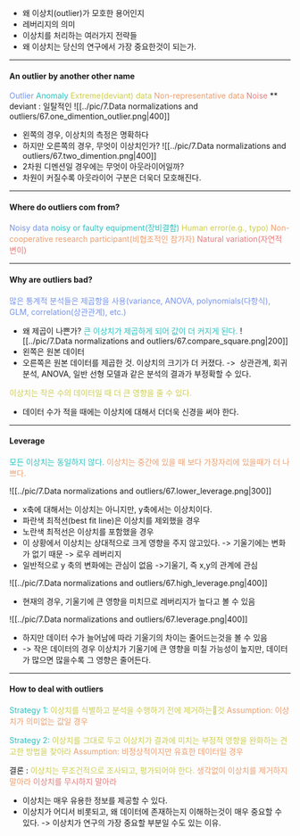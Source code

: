 - 왜 이상치(outlier)가 모호한 용어인지
- 레버리지의 의미
- 이상치를 처리하는 여러가지 전략들
- 왜 이상치는 당신의 연구에서 가장 중요한것이 되는가.
---
#### An outlier by another other name
<span style="color:rgb(118, 147, 234)">Outlier</span>
<span style="color:rgb(41, 194, 191)">Anomaly</span>
<span style="color:rgb(205, 205, 81)">Extreme(deviant) data</span>
<span style="color:rgb(236, 158, 111)">Non-representative data</span>
<span style="color:rgb(230, 122, 122)">Noise</span> 
** deviant : 일탈적인
![[../pic/7.Data normalizations and outliers/67.one_dimention_outlier.png|400]]
- 왼쪽의 경우, 이상치의 측정은 명확하다
- 하지만 오른쪽의 경우, 무엇이 이상치인가?
![[../pic/7.Data normalizations and outliers/67.two_dimention.png|400]]
- 2차원 디멘션일 경우에는 무엇이 아웃라이어일까?
- 차원이 커질수록 아웃라이어 구분은 더욱더 모호해진다.

---
#### Where do outliers com from?

<span style="color:rgb(118, 147, 234)">Noisy data</span>
<span style="color:rgb(41, 194, 191)">noisy or faulty equipment(장비결함)</span>
<span style="color:rgb(205, 205, 81)">Human error(e.g., typo)</span>
<span style="color:rgb(236, 158, 111)">Non-cooperative research participant(비협조적인 참가자)</span>
<span style="color:rgb(230, 122, 122)">Natural variation(자연적 변이)</span>

---
#### Why are outliers bad?

<span style="color:rgb(118, 147, 234)">많은 통계적 분석들은 제곱항을 사용(variance, ANOVA, polynomials(다항식), GLM, correlation(상관관계), etc.)</span>
- 왜 제곱이 나쁜가?
<span style="color:rgb(41, 194, 191)">큰 이상치가 제곱하게 되어 값이 더 커지게 된다.</span>
![[../pic/7.Data normalizations and outliers/67.compare_square.png|200]]
- 왼쪽은 원본 데이터
- 오른쪽은 원본 데이터를 제곱한 것. 이상치의 크기가 더 커졌다. ->  상관관계, 회귀 분석, ANOVA, 일반 선형 모델과 같은 분석의 결과가 부정확할 수 있다.

<span style="color:rgb(205, 205, 81)">이상치는 작은 수의 데이터일 때 더 큰 영향을  줄 수 있다.</span> 
- 데이터 수가 적을 때에는 이상치에 대해서 더더욱 신경을 써야 한다.
____
#### Leverage

<span style="color:rgb(41, 194, 191)">모든 이상치는 동일하지 않다.</span>  <span style="color:rgb(236, 158, 111)">이상치는 중간에 있을 때 보다 가장자리에 있을때가 더 나쁘다.</span> 

![[../pic/7.Data normalizations and outliers/67.lower_leverage.png|300]]
- x축에 대해서는 이상치는 아니지만, y축에서는 이상치이다.
- 파란색 최적선(best fit line)은 이상치를 제외했을 경우
- 노란색 최적선은 이상치를 포함했을 경우
- 이 상황에서 이상치는 상대적으로 크게 영향을 주지 않고있다. -> 기울기에는 변화가 없기 때문 -> 로우 레버리지
- 일반적으로 y 축의 변화에는 관심이 없음 ->기울기, 즉 x,y의 관계에 관심

![[../pic/7.Data normalizations and outliers/67.high_leverage.png|400]]
- 현재의 경우, 기울기에 큰 영향을 미치므로 레버리지가 높다고 볼 수 있음

![[../pic/7.Data normalizations and outliers/67.leverage.png|400]]
- 하지만 데이터 수가 늘어남에 따라 기울기의 차이는 줄어드는것을 볼 수 있음 
- -> 작은 데이터의 경우 이상치가 기울기에 큰 영향을 미칠 가능성이 높지만, 데이터가 많으면 많을수록 그 영향은 줄어든다.

---
#### How to deal with  outliers

<span style="color:rgb(41, 194, 191)">Strategy 1:</span>
<span style="color:rgb(205, 205, 81)">이상치를 식별하고 분석을 수행하기 전에 제거하는것</span>
<span style="color:rgb(236, 158, 111)">Assumption: 이상치가 의미없는 값일 경우</span> 

<span style="color:rgb(41, 194, 191)">Strategy 2:</span>
<span style="color:rgb(205, 205, 81)">이상치를 그대로 두고 이상치가 결과에 미치는 부정적 영향을 완화하는 견고한 방법을 찾아라</span>
<span style="color:rgb(236, 158, 111)">Assumption: 비정상적이지만 유효한 데이터일 경우</span> 

결론 :
<span style="color:rgb(205, 205, 81)">이상치는 무조건적으로 조사되고, 평가되어야 한다.</span>
<span style="color:rgb(236, 158, 111)">생각없이 이상치를 제거하지 말아라</span> 
<span style="color:rgb(230, 122, 122)">이상치를 무시하지 말아라</span> 
- 이상치는 매우 유용한 정보를 제공할 수 있다.
- 이상치가 어디서 비롯되고, 왜 데이터에 존재하는지 이해하는것이 매우 중요할 수 있다. -> 이상치가 연구의 가장 중요할 부분일 수도 있는 이유.